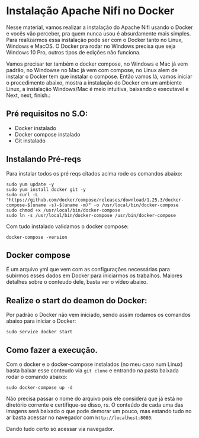 # Instalação Apache Nifi no Docker

Nesse material, vamos realizar a instalação do Apache Nifi usando o Docker e vocês vão perceber, pra quem nunca usou é absurdamente mais simples.
Para realizarmos essa instalação pode ser com o Docker tanto no Linux, Windows e MacOS. O Docker pra rodar no Windows precisa que seja Windows 10 Pro, outros tipos de edições não funciona.

Vamos precisar ter também o docker compose, no Windows e Mac já vem padrão, no Windowse no Mac já vem com compose, no Linux alem de instalar o Docker tem que instalar o compose.
Então vamos lá, vamos iniciar o procedimento abaixo, mostra a instalação do Docker em um ambiente Linux, a instalação Windows/Mac é meio intuitiva, baixando o executavel e Next, next, finish.:

## Pré requisitos no S.O:
* Docker instalado
* Docker compose instalado
* Git instalado

## Instalando Pré-reqs
Para instalar todos os pré reqs citados acima rode os comandos abaixo:

```
sudo yum update -y
sudo yum install docker git -y
sudo curl -L "https://github.com/docker/compose/releases/download/1.25.3/docker-compose-$(uname -s)-$(uname -m)" -o /usr/local/bin/docker-compose
sudo chmod +x /usr/local/bin/docker-compose
sudo ln -s /usr/local/bin/docker-compose /usr/bin/docker-compose
```

Com tudo instalado validamos o docker compose:

```
docker-compose -version
```
## Docker compose
É um arquivo yml que vem com as configurações necessárias para subirmos esses dados em Docker para iniciarmos os trabalhos. Maiores detalhes sobre o conteudo dele, basta ver o vídeo abaixo.

## Realize o start do deamon do Docker:
Por padrão o Docker não vem iniciado, sendo assim rodamos os comandos abaixo para iniciar o Docker:
```
sudo service docker start
```

## Como fazer a execução.
Com o docker e o docker-compose instalados (no meu caso num Linux) basta baixar esse conteudo via ```git clone``` e entrando na pasta baixada rodar o comando abaixo:

```
sudo docker-compose up -d
```

Não precisa passar o nome do arquivo pois ele considera que já está no diretório corrente e certifique-se disso, rs. O conteúdo de cada uma das imagens será baixado o que pode demorar um pouco, mas estando tudo no ar basta acessar no navegador com ```http://localhost:8080```:

Dando tudo certo só acessar via navegador.

